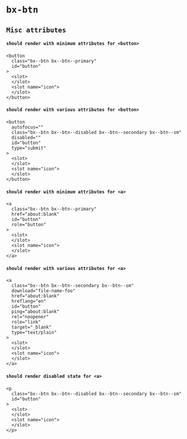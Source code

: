 # `bx-btn`

## `Misc attributes`

####   `should render with minimum attributes for <button>`

```
<button
  class="bx--btn bx--btn--primary"
  id="button"
>
  <slot>
  </slot>
  <slot name="icon">
  </slot>
</button>

```

####   `should render with various attributes for <button>`

```
<button
  autofocus=""
  class="bx--btn bx--btn--disabled bx--btn--secondary bx--btn--sm"
  disabled=""
  id="button"
  type="submit"
>
  <slot>
  </slot>
  <slot name="icon">
  </slot>
</button>

```

####   `should render with minimum attributes for <a>`

```
<a
  class="bx--btn bx--btn--primary"
  href="about:blank"
  id="button"
  role="button"
>
  <slot>
  </slot>
  <slot name="icon">
  </slot>
</a>

```

####   `should render with various attributes for <a>`

```
<a
  class="bx--btn bx--btn--secondary bx--btn--sm"
  download="file-name-foo"
  href="about:blank"
  hreflang="en"
  id="button"
  ping="about:blank"
  rel="noopener"
  role="link"
  target="_blank"
  type="text/plain"
>
  <slot>
  </slot>
  <slot name="icon">
  </slot>
</a>

```

####   `should render disabled state for <a>`

```
<p
  class="bx--btn bx--btn--disabled bx--btn--secondary bx--btn--sm"
  id="button"
>
  <slot>
  </slot>
  <slot name="icon">
  </slot>
</p>

```
